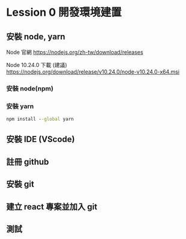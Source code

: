 # Lession 0 開發環境建置

## 安裝 node, yarn

Node 官網
https://nodejs.org/zh-tw/download/releases

Node 10.24.0 下載 (建議)
https://nodejs.org/download/release/v10.24.0/node-v10.24.0-x64.msi

### 安裝 node(npm)



### 安裝 yarn

```cmd
npm install --global yarn
```

## 安裝 IDE (VScode)

## 註冊 github

## 安裝 git

## 建立 react 專案並加入 git

## 測試
